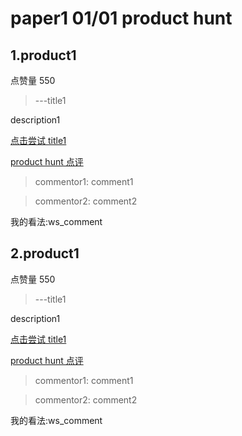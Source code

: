 # paper1 01/01 product hunt

## 1.product1

点赞量 550

> ---title1

description1

[点击尝试 title1](visit_url.com)

[product hunt 点评](product_hunt_url.com)

> commentor1:
> comment1

> commentor2:
> comment2

我的看法:ws_comment

## 2.product1

点赞量 550

> ---title1

description1

[点击尝试 title1](visit_url.com)

[product hunt 点评](product_hunt_url.com)

> commentor1:
> comment1

> commentor2:
> comment2

我的看法:ws_comment
